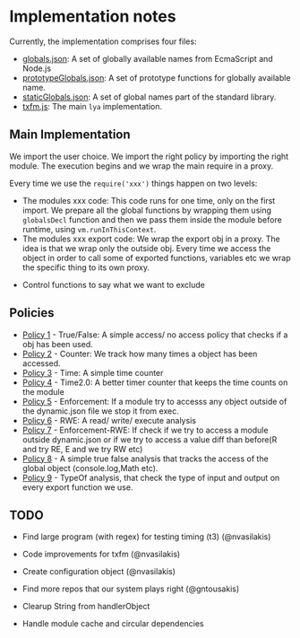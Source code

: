 # Implementation notes

Currently, the implementation comprises four files:

* [globals.json](./globals.json): A set of globally available names from EcmaScript and Node.js
* [prototypeGlobals.json](./prototypeGlobals.json): A set of prototype functions for globally available name.
* [staticGlobals.json](./staticGlobals.json): A set of global names part of the standard library.
* [txfm.js](./txfm.js): The main `lya` implementation.

## Main Implementation

We import the user choice. We import the right policy by importing the right module.
The execution begins and we wrap the main require in a proxy.

Every time we use the `require('xxx')` things happen on two levels: 

* The modules xxx code: This code runs for one time, only on the first import. 
We prepare all the global functions by wrapping them using `globalsDecl` function and 
then we pass them inside the module before runtime, using `vm.runInThisContext`.  
* The modules xxx export code: We wrap the export obj in a proxy. The idea is that we wrap
only the outside obj. Every time we access the object in order to call some of exported functions,
variables etc we wrap the specific thing to its own proxy.  

+ Control functions to say what we want to exclude

## Policies

* [Policy 1](./policy1.js) - True/False: A simple access/ no access policy that checks if a obj has been used.
* [Policy 2](./policy2.js) - Counter: We track how many times a object has been accessed.
* [Policy 3](./policy3.js) - Time: A simple time counter 
* [Policy 4](./policy4.js) - Time2.0: A better timer counter that keeps the time counts on the module
* [Policy 5](./policy5.js) - Enforcement: If a module try to accesss any object outside of the dynamic.json file we
stop it from exec.
* [Policy 6](./policy6.js) - RWE: A read/ write/ execute analysis
* [Policy 7](./policy7.js) - Enforcement-RWE: If check if we try to access a module outside dynamic.json or if we try
to access a value diff than before(R and try RE, E and we try RW etc)
* [Policy 8](./policy8.js) - A simple true false analysis that tracks the access of the global object (console.log,Math etc). 
* [Policy 9](./policy9.js) - TypeOf analysis, that check the type of input and output on every export function we use.

## TODO

* Find large program (with regex) for testing timing (t3) (@nvasilakis)

* Code improvements for txfm (@nvasilakis)

* Create configuration object (@nvasilakis)

* Find more repos that our system plays right (@gntousakis)

* Clearup String from handlerObject

* Handle module cache and circular dependencies
